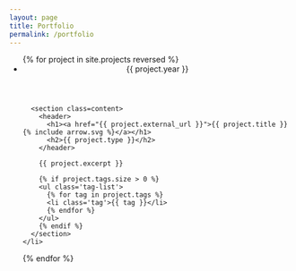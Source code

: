 ```yaml
---
layout: page
title: Portfolio
permalink: /portfolio
---
```

<ul class="timeline">
  {% for project in site.projects reversed %}
    <li class='timeline-item'>
      <header class='date'>
        <span>{{ project.year }}</span>  
      </header>

      <section class=content>
        <header>
          <h1><a href="{{ project.external_url }}">{{ project.title }}  {% include arrow.svg %}</a></h1>
          <h2>{{ project.type }}</h2>
        </header>
        
        {{ project.excerpt }}
        
        {% if project.tags.size > 0 %}
        <ul class='tag-list'>
          {% for tag in project.tags %}
          <li class='tag'>{{ tag }}</li>
          {% endfor %}
        </ul>
        {% endif %}
      </section>
    </li>
  {% endfor %}
</ul>
